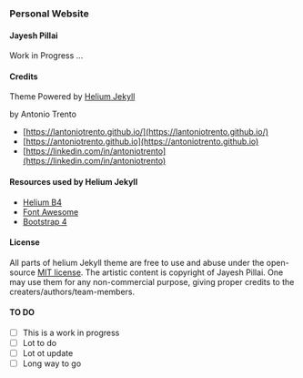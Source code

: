 
### Personal Website
#### Jayesh Pillai
Work in Progress ...


#### Credits
Theme Powered by [Helium Jekyll](https://heliumjk.github.io/)

by Antonio Trento
- [https://lantoniotrento.github.io/](https://lantoniotrento.github.io/)
- [https://antoniotrento.github.io](https://antoniotrento.github.io)
- [https://linkedin.com/in/antoniotrento](https://linkedin.com/in/antoniotrento)

#### Resources used by Helium Jekyll
- [Helium B4](https://uideck.com/products/helium-ui-kit/)
- [Font Awesome](http://fontawesome.io/)
- [Bootstrap 4](https://v4-alpha.getbootstrap.com/)

#### License
All parts of helium Jekyll theme are free to use and abuse under the open-source [MIT license](http://opensource.org/licenses/mit-license.php).
The artistic content is copyright of Jayesh Pillai. One may use them for any non-commercial purpose, giving proper credits to the creaters/authors/team-members.

#### TO DO
- [ ] This is a work in progress
- [ ] Lot to do
- [ ] Lot ot update
- [ ] Long way to go
